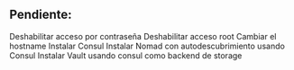 ## Pendiente:

Deshabilitar acceso por contraseña
Deshabilitar acceso root
Cambiar el hostname
Instalar Consul
Instalar Nomad con autodescubrimiento usando Consul
Instalar Vault usando consul como backend de storage
